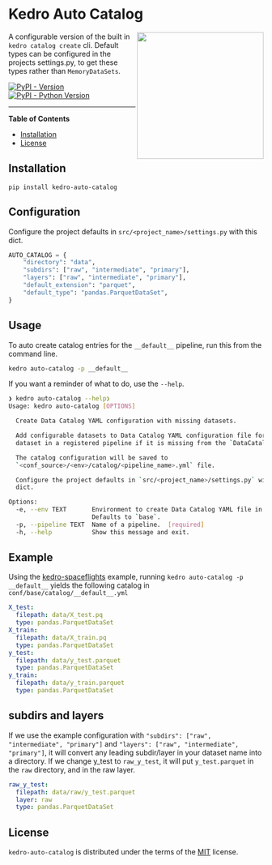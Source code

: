 # Kedro Auto Catalog

<img src="https://user-images.githubusercontent.com/22648375/219141193-22fdf6c4-a633-4f64-b7ee-01474a0f7dfb.png" width="250" align=right>

A configurable version of the built in `kedro catalog create` cli. Default
types can be configured in the projects settings.py, to get these types rather
than `MemoryDataSets`.

[![PyPI - Version](https://img.shields.io/pypi/v/kedro-auto-catalog.svg)](https://pypi.org/project/kedro-auto-catalog)
[![PyPI - Python Version](https://img.shields.io/pypi/pyversions/kedro-auto-catalog.svg)](https://pypi.org/project/kedro-auto-catalog)

---

**Table of Contents**

- [Installation](#installation)
- [License](#license)

## Installation

```console
pip install kedro-auto-catalog
```

## Configuration

Configure the project defaults in `src/<project_name>/settings.py` with this
dict.

```python
AUTO_CATALOG = {
    "directory": "data",
    "subdirs": ["raw", "intermediate", "primary"],
    "layers": ["raw", "intermediate", "primary"],
    "default_extension": "parquet",
    "default_type": "pandas.ParquetDataSet",
}
```

## Usage

To auto create catalog entries for the `__default__` pipeline, run this from the command line.

```bash
kedro auto-catalog -p __default__
```

If you want a reminder of what to do, use the `--help`.

```bash
❯ kedro auto-catalog --help❯
Usage: kedro auto-catalog [OPTIONS]

  Create Data Catalog YAML configuration with missing datasets.

  Add configurable datasets to Data Catalog YAML configuration file for each
  dataset in a registered pipeline if it is missing from the `DataCatalog`.

  The catalog configuration will be saved to
  `<conf_source>/<env>/catalog/<pipeline_name>.yml` file.

  Configure the project defaults in `src/<project_name>/settings.py` with this
  dict.

Options:
  -e, --env TEXT       Environment to create Data Catalog YAML file in.
                       Defaults to `base`.
  -p, --pipeline TEXT  Name of a pipeline.  [required]
  -h, --help           Show this message and exit.
```

## Example

Using the
[kedro-spaceflights](https://github.com/quantumblacklabs/kedro-starter-spaceflights)
example, running `kedro auto-catalog -p __default__` yields the following
catalog in `conf/base/catalog/__default__.yml`

```yaml
X_test:
  filepath: data/X_test.pq
  type: pandas.ParquetDataSet
X_train:
  filepath: data/X_train.pq
  type: pandas.ParquetDataSet
y_test:
  filepath: data/y_test.parquet
  type: pandas.ParquetDataSet
y_train:
  filepath: data/y_train.parquet
  type: pandas.ParquetDataSet
```

## subdirs and layers

If we use the example configuration with `"subdirs": ["raw", "intermediate",
"primary"]` and `"layers": ["raw", "intermediate", "primary"]`, it will convert
any leading subdir/layer in your dataset name into a directory. If we change y_test
to `raw_y_test`, it will put `y_test.parquet` in the `raw` directory, and in the raw layer.

```yml
raw_y_test:
  filepath: data/raw/y_test.parquet
  layer: raw
  type: pandas.ParquetDataSet
```

## License

`kedro-auto-catalog` is distributed under the terms of the [MIT](https://spdx.org/licenses/MIT.html) license.
